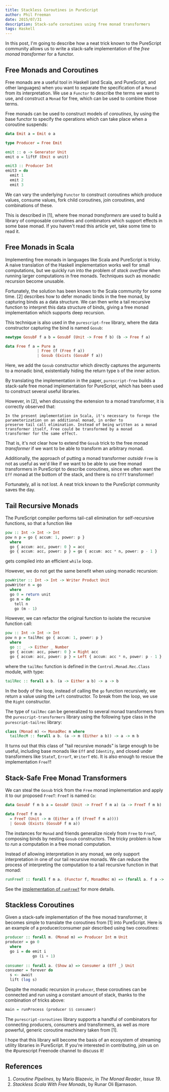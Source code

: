 ```yaml
---
title: Stackless Coroutines in PureScript
author: Phil Freeman
date: 2015/07/31
description: Stack-safe coroutines using free monad transformers 
tags: Haskell
---
```


In this post, I'm going to describe how a neat trick known to the PureScript community allows us to write a 
stack-safe implementation of the _free monad transformer_ for a functor.

## Free Monads and Coroutines

Free monads are a useful tool in Haskell (and Scala, and PureScript, and other languages) when you want to separate
the specification of a `Monad` from its interpretation. We use a `Functor` to describe the terms we want to use, and
construct a `Monad` for free, which can be used to combine those terms.

Free monads can be used to construct models of _coroutines_, by using the base functor to specify the operations which 
can take place when a coroutine suspends:

```haskell
data Emit a = Emit o a

type Producer = Free Emit

emit :: o -> Generator Unit
emit o = liftF (Emit o unit)

emit3 :: Producer Int
emit3 = do
  emit 1
  emit 2
  emit 3
```

We can vary the underlying `Functor` to construct coroutines which produce values, consume values, fork child coroutines, 
join coroutines, and combinations of these.

This is described in [1], where free monad _transformers_ are used to build a library of composable coroutines and combinators 
which support effects in some base monad. If you haven't read this article yet, take some time to read it.

## Free Monads in Scala

Implementing free monads in languages like Scala and PureScript is tricky. A naive translation of the Haskell implementation 
works well for small computations, but we quickly run into the problem of _stack overflow_ when running larger computations
in free monads. Techniques such as monadic recursion become unusable.

Fortunately, the solution has been known to the Scala community for some time. [2] describes how to defer monadic binds in the
free monad, by capturing binds as a data structure. We can then write a tail recursive function to interpret this data structure of
binds, giving a free monad implementation which supports deep recursion.

This technique is also used in the `purescript-free` library, where the data constructor capturing the bind is named `Gosub`:

```haskell
newtype GosubF f a b = GosubF (Unit -> Free f b) (b -> Free f a)

data Free f a = Pure a
              | Free (f (Free f a))
              | Gosub (Exists (GosubF f a))
```

Here, we add the `Gosub` constructor which directly captures the arguments to a monadic bind, existentially hiding the return type `b`
of the inner action.

By translating the implementation in the paper, `purescript-free` builds a stack-safe free monad implementation for PureScript, which
has been used to construct several useful libraries.

However, in [2], when discussing the extension to a monad transformer, it is correctly observed that:

    In the present implementation in Scala, it's necessary to forego the parameterization on an additional monad, in order to
    preserve tail call elimination. Instead of being written as a monad transformer itself, Free could be transformed by a monad 
    transformer for the same effect.

That is, it's not clear how to extend the `Gosub` trick to the free monad _transformer_ if we want to be able to transform an arbitrary monad.

Additionally, the approach of putting a monad transformer _outside_ `Free` is not as useful as we'd like if we want to be able to use free monad
transformers in PureScript to describe coroutines, since we often want the `Eff` monad at the bottom of the stack, and there is no `EffT`
transformer!

Fortunately, all is not lost. A neat trick known to the PureScript community saves the day.

## Tail Recursive Monads

The PureScript compiler performs tail-call elimination for self-recursive functions, so that a function like

```haskell
pow :: Int -> Int -> Int
pow n p = go { accum: 1, power: p }
  where
  go { accum: acc, power: 0 } = acc
  go { accum: acc, power: p } = go { accum: acc * n, power: p - 1 }
```

gets compiled into an efficient `while` loop.

However, we do not get the same benefit when using monadic recursion:

```haskell
powWriter :: Int -> Int -> Writer Product Unit
powWriter n = go
  where
  go 0 = return unit
  go m = do
    tell n
    go (m - 1)
```

However, we can refactor the original function to isolate the recursive function call:

```haskell
pow :: Int -> Int -> Int
pow n p = tailRec go { accum: 1, power: p }
  where
  go :: _ -> Either _ Number
  go { accum: acc, power: 0 } = Right acc
  go { accum: acc, power: p } = Left { accum: acc * n, power: p - 1 }
```

where the `tailRec` function is defined in the `Control.Monad.Rec.Class` module, with type:

```haskell
tailRec :: forall a b. (a -> Either a b) -> a -> b
```

In the body of the loop, instead of calling the `go` function recursively, we return a value using the `Left` constructor. To break from 
the loop, we use the `Right` constructor.

The type of `tailRec` can be generalized to several monad transformers from the `purescript-transformers` library using the 
following type class in the `purescript-tailrec` library:

```haskell
class (Monad m) <= MonadRec m where
  tailRecM :: forall a b. (a -> m (Either a b)) -> a -> m b
```

It turns out that this class of "tail recursive monads" is large enough to be useful, including base monads like `Eff` and `Identity`, and
closed under transformers like `StateT`, `ErrorT`, `WriterT` etc. It is also enough to rescue the implementation `FreeT`!

## Stack-Safe Free Monad Transformers

We can steal the `Gosub` trick from the `Free` monad implementation and apply it to our proposed `FreeT`:
`FreeT` is named `Co`:

```haskell
data GosubF f m b a = GosubF (Unit -> FreeT f m a) (a -> FreeT f m b)

data FreeT f m a 
  = FreeT (Unit -> m (Either a (f (FreeT f m a)))) 
  | Gosub (Exists (GosubF f m a))
```

The instances for `Monad` and friends generalize nicely from `Free` to `FreeT`, composing binds by nesting `Gosub` constructors.
The tricky problem is how to _run_ a computation in a free monad computation.

Instead of allowing interpretation in any monad, we only support interpretation in one of our tail recursive monads. We can reduce
the process of interpreting the computation to a tail recursive function in that monad:

```haskell
runFreeT :: forall f m a. (Functor f, MonadRec m) => (forall a. f a -> m a) -> FreeT f m a -> m a
```

See the [implementation of `runFreeT`](https://github.com/paf31/purescript-coroutines/blob/4ca466573c581f487745a3c4ff88c30d63fc6c3a/src/Control/Coroutine.purs#L103) for more details.

## Stackless Coroutines

Given a stack-safe implementation of the free monad transformer, it becomes simple to translate the coroutines from [1] into PureScript. Here is
an example of a producer/consumer pair described using two coroutines:

```haskell
producer :: forall m. (Monad m) => Producer Int m Unit
producer = go 0
  where
  go i = do emit i
            go (i + 1)
    
consumer :: forall a. (Show a) => Consumer a (Eff _) Unit
consumer = forever do
  s <- await
  lift (log s)
```

Despite the monadic recursion in `producer`, these coroutines can be connected and run using a constant amount of stack, thanks to the 
combination of tricks above:

```haskell
main = runProcess (producer $$ consumer)
```

The `purescript-coroutines` library supports a handful of combinators for connecting producers, consumers and transformers,
as well as more powerful, generic coroutine machinery taken from [1].

I hope that this library will become the basis of an ecosystem of streaming utility libraries in PureScript. If you're interested in
contributing, join us on the #purescript Freenode channel to discuss it!

## References

1. _Coroutine Pipelines_, by Mario Blazevic, in _The Monad Reader_, _Issue 19_.
1. _Stackless Scala With Free Monads_, by Runar Oli Bjarnason.
